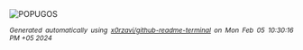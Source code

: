 <div align="justify">
<picture>
    <source media="(prefers-color-scheme: dark)" srcset="https://i.ibb.co/Dw7f4Ks/output-gif.gif">
    <source media="(prefers-color-scheme: light)" srcset="https://i.ibb.co/Dw7f4Ks/output-gif.gif">
    <img alt="POPUGOS" src="https://i.ibb.co/Dw7f4Ks/output-gif.gif">
</picture>

<sub><i>Generated automatically using [x0rzavi/github-readme-terminal](https://github.com/x0rzavi/github-readme-terminal) on Mon Feb 05 10:30:16 PM +05 2024</i></sub>
</div>